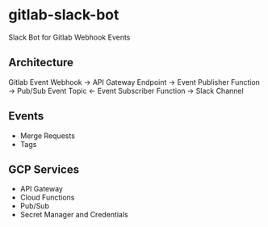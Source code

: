 # gitlab-slack-bot
Slack Bot for Gitlab Webhook Events

## Architecture

Gitlab Event Webhook &rarr; API Gateway Endpoint &rarr; Event Publisher Function &rarr; Pub/Sub Event Topic &larr; Event Subscriber Function &rarr; Slack Channel

## Events
- Merge Requests
- Tags

## GCP Services
- API Gateway
- Cloud Functions
- Pub/Sub
- Secret Manager and Credentials
